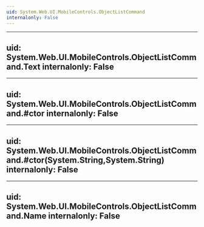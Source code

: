 ```yaml
---
uid: System.Web.UI.MobileControls.ObjectListCommand
internalonly: False
---
```


---
uid: System.Web.UI.MobileControls.ObjectListCommand.Text
internalonly: False
---

---
uid: System.Web.UI.MobileControls.ObjectListCommand.#ctor
internalonly: False
---

---
uid: System.Web.UI.MobileControls.ObjectListCommand.#ctor(System.String,System.String)
internalonly: False
---

---
uid: System.Web.UI.MobileControls.ObjectListCommand.Name
internalonly: False
---
